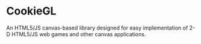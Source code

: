 # CookieGL
An HTML5/JS canvas-based library designed for easy implementation of 2-D HTML5/JS web games and other canvas applications.
